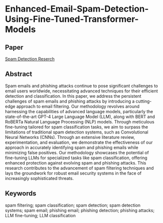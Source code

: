 # Enhanced-Email-Spam-Detection-Using-Fine-Tuned-Transformer-Models

## Paper
[Spam Detection Reserch](https://github.com/Ahmedhany-1/Enhanced-Email-Spam-Detection-Using-Fine-Tuned-Transformer-Models/blob/main/Spam%20Detection%20Reserch-LAST.docx)
## Abstract
Spam emails and phishing attacks continue to pose significant challenges to email users worldwide, necessitating advanced techniques for their efficient detection and classification. In this paper, we address the persistent challenges of spam emails and phishing attacks by introducing a cutting-edge approach to email filtering. Our methodology revolves around harnessing the capabilities of advanced language models, particularly the state-of-the-art GPT-4 Large Language Model (LLM), along with BERT and RoBERTa Natural Language Processing (NLP) models. Through meticulous fine-tuning tailored for spam classification tasks, we aim to surpass the limitations of traditional spam detection systems, such as Convolutional Neural Networks (CNNs). Through an extensive literature review, experimentation, and evaluation, we demonstrate the effectiveness of our approach in accurately identifying spam and phishing emails while minimizing false positives. Our methodology showcases the potential of fine-tuning LLMs for specialized tasks like spam classification, offering enhanced protection against evolving spam and phishing attacks. This research contributes to the advancement of spam filtering techniques and lays the groundwork for robust email security systems in the face of increasingly sophisticated threats.

## Keywords
spam filtering; spam classification; spam detection; spam detection systems; spam email; phishing email; phishing detection; phishing attacks; LLM fine-tuning; LLM classification
